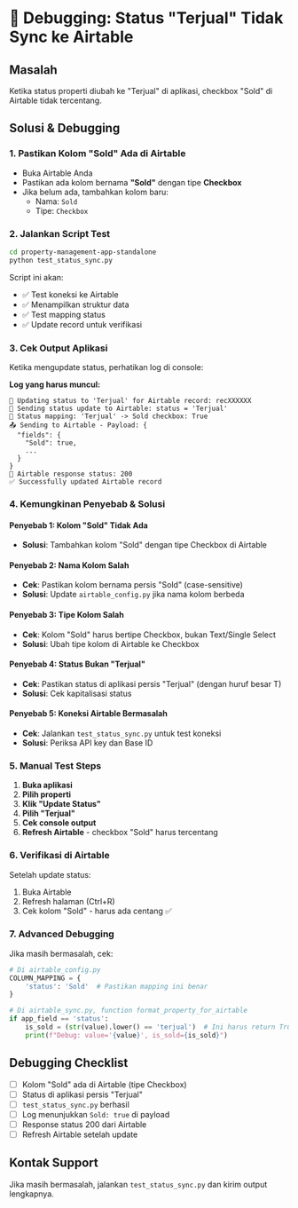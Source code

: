 # 🔧 Debugging: Status "Terjual" Tidak Sync ke Airtable

## Masalah
Ketika status properti diubah ke "Terjual" di aplikasi, checkbox "Sold" di Airtable tidak tercentang.

## Solusi & Debugging

### 1. Pastikan Kolom "Sold" Ada di Airtable
- Buka Airtable Anda
- Pastikan ada kolom bernama **"Sold"** dengan tipe **Checkbox**
- Jika belum ada, tambahkan kolom baru:
  - Nama: `Sold`
  - Tipe: `Checkbox`

### 2. Jalankan Script Test
```bash
cd property-management-app-standalone
python test_status_sync.py
```

Script ini akan:
- ✅ Test koneksi ke Airtable
- ✅ Menampilkan struktur data
- ✅ Test mapping status
- ✅ Update record untuk verifikasi

### 3. Cek Output Aplikasi
Ketika mengupdate status, perhatikan log di console:

**Log yang harus muncul:**
```
🔄 Updating status to 'Terjual' for Airtable record: recXXXXXX
📝 Sending status update to Airtable: status = 'Terjual'
🔄 Status mapping: 'Terjual' -> Sold checkbox: True
📤 Sending to Airtable - Payload: {
  "fields": {
    "Sold": true,
    ...
  }
}
📨 Airtable response status: 200
✅ Successfully updated Airtable record
```

### 4. Kemungkinan Penyebab & Solusi

#### Penyebab 1: Kolom "Sold" Tidak Ada
- **Solusi**: Tambahkan kolom "Sold" dengan tipe Checkbox di Airtable

#### Penyebab 2: Nama Kolom Salah
- **Cek**: Pastikan kolom bernama persis "Sold" (case-sensitive)
- **Solusi**: Update `airtable_config.py` jika nama kolom berbeda

#### Penyebab 3: Tipe Kolom Salah
- **Cek**: Kolom "Sold" harus bertipe Checkbox, bukan Text/Single Select
- **Solusi**: Ubah tipe kolom di Airtable ke Checkbox

#### Penyebab 4: Status Bukan "Terjual"
- **Cek**: Pastikan status di aplikasi persis "Terjual" (dengan huruf besar T)
- **Solusi**: Cek kapitalisasi status

#### Penyebab 5: Koneksi Airtable Bermasalah
- **Cek**: Jalankan `test_status_sync.py` untuk test koneksi
- **Solusi**: Periksa API key dan Base ID

### 5. Manual Test Steps

1. **Buka aplikasi**
2. **Pilih properti**
3. **Klik "Update Status"**
4. **Pilih "Terjual"**
5. **Cek console output**
6. **Refresh Airtable** - checkbox "Sold" harus tercentang

### 6. Verifikasi di Airtable

Setelah update status:
1. Buka Airtable
2. Refresh halaman (Ctrl+R)
3. Cek kolom "Sold" - harus ada centang ✅

### 7. Advanced Debugging

Jika masih bermasalah, cek:

```python
# Di airtable_config.py
COLUMN_MAPPING = {
    'status': 'Sold'  # Pastikan mapping ini benar
}
```

```python
# Di airtable_sync.py, function format_property_for_airtable
if app_field == 'status':
    is_sold = (str(value).lower() == 'terjual')  # Ini harus return True untuk "Terjual"
    print(f"Debug: value='{value}', is_sold={is_sold}")
```

## Debugging Checklist

- [ ] Kolom "Sold" ada di Airtable (tipe Checkbox)
- [ ] Status di aplikasi persis "Terjual"
- [ ] `test_status_sync.py` berhasil
- [ ] Log menunjukkan `Sold: true` di payload
- [ ] Response status 200 dari Airtable
- [ ] Refresh Airtable setelah update

## Kontak Support
Jika masih bermasalah, jalankan `test_status_sync.py` dan kirim output lengkapnya. 